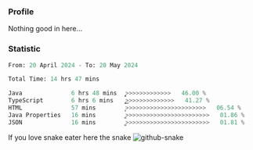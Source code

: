 ### Profile 

Nothing good in here...

### Statistic
<!--START_SECTION:waka-->

```python
From: 20 April 2024 - To: 20 May 2024

Total Time: 14 hrs 47 mins

Java              6 hrs 48 mins   ͎͎͎͎͎͎͎͎͎͎͎̦>>>>>>>>>>>>>   46.00 %
TypeScript        6 hrs 6 mins    ͎͎͎͎͎͎͎͎͎͎͜>>>>>>>>>>>>>>   41.27 %
HTML              57 mins         ͎̝>>>>>>>>>>>>>>>>>>>>>>>   06.54 %
Java Properties   16 mins         ͚>>>>>>>>>>>>>>>>>>>>>>>>   01.86 %
JSON              16 mins         ͚>>>>>>>>>>>>>>>>>>>>>>>>   01.81 %
```

<!--END_SECTION:waka-->

If you love snake eater here the snake 
<picture>
  <source media="(prefers-color-scheme: dark)" srcset="https://github.com/pradana4648/pradana4648/blob/c0566a83ca6ea5f2e46bab00e717c4c82b4b5c4c/github-contribution-grid-snake-dark.svg" />
  <source media="(prefers-color-scheme: light)" srcset="https://github.com/pradana4648/pradana4648/blob/c0566a83ca6ea5f2e46bab00e717c4c82b4b5c4c/github-contribution-grid-snake.svg" />
  <img alt="github-snake" src="https://github.com/pradana4648/pradana4648/blob/c0566a83ca6ea5f2e46bab00e717c4c82b4b5c4c/github-contribution-grid-snake.svg" />
</picture>
